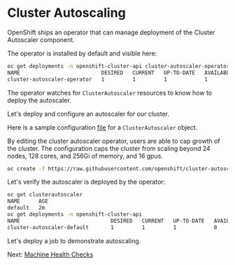 # Cluster Autoscaling

OpenShift ships an operator that can manage deployment of the Cluster Autoscaler component.

The operator is installed by default and visible here:

```sh
oc get deployments -n openshift-cluster-api cluster-autoscaler-operator
NAME                          DESIRED   CURRENT   UP-TO-DATE   AVAILABLE   AGE
cluster-autoscaler-operator   1         1         1            1           1h
```

The operator watches for `ClusterAutoscaler` resources to know how to deploy the autoscaler.

Let's deploy and configure an autoscaler for our cluster.

Here is a sample configuration [file](../assets/cluster-autoscaler.yaml) for a `ClusterAutoscaler` object.

By editing the cluster autoscaler operator, users are able to cap growth of the
cluster.  The configuration caps the cluster from scaling beyond 24 nodes, 128
cores, and 256Gi of memory, and 16 gpus.


```sh
oc create -f https://raw.githubusercontent.com/openshift/cluster-autoscaler-operator/master/examples/clusterautoscaler.yaml
```

Let's verify the autoscaler is deployed by the operator:

```sh
oc get clusterautoscaler
NAME      AGE
default   2m
oc get deployments -n openshift-cluster-api
NAME                             DESIRED   CURRENT   UP-TO-DATE   AVAILABLE   AGE
cluster-autoscaler-default       1         1         1            0           3m
```

Let's deploy a job to demonstrate autoscaling.

Next: [Machine Health Checks](03-machine-health-checks.md)